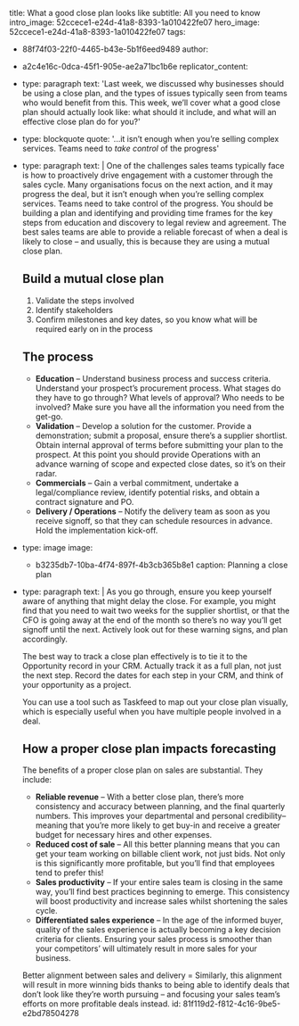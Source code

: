 title: What a good close plan looks like
subtitle: All you need to know
intro_image: 52ccece1-e24d-41a8-8393-1a010422fe07
hero_image: 52ccece1-e24d-41a8-8393-1a010422fe07
tags:
  - 88f74f03-22f0-4465-b43e-5b1f6eed9489
author:
  - a2c4e16c-0dca-45f1-905e-ae2a71bc1b6e
replicator_content:
  - 
    type: paragraph
    text: 'Last week, we discussed why businesses should be using a close plan, and the types of issues typically seen from teams who would benefit from this. This week, we’ll cover what a good close plan should actually look like: what should it include, and what will an effective close plan do for you?'
  - 
    type: blockquote
    quote: '...it isn’t enough when you’re selling complex services. Teams need to *take control* of the progress'
  - 
    type: paragraph
    text: |
      One of the challenges sales teams typically face is how to proactively drive engagement with a customer through the sales cycle. Many organisations focus on the next action, and it may progress the deal, but it isn’t enough when you’re selling complex services. Teams need to take control of the progress. You should be building a plan and identifying and providing time frames for the key steps from education and discovery to legal review and agreement. The best sales teams are able to provide a reliable forecast of when a deal is likely to close – and usually, this is because they are using a mutual close plan.
      
      ## Build a mutual close plan
      
      1. Validate the steps involved
      2. Identify stakeholders
      3. Confirm milestones and key dates, so you know what will be required early on in the process
      
      ## The process
      
      - **Education** – Understand business process and success criteria. Understand your prospect’s procurement process. What stages do they have to go through? What levels of approval? Who needs to be involved? Make sure you have all the information you need from the get-go.
      - **Validation** – Develop a solution for the customer. Provide a demonstration; submit a proposal, ensure there’s a supplier shortlist. Obtain internal approval of terms before submitting your plan to the prospect. At this point you should provide Operations with an advance warning of scope and expected close dates, so it’s on their radar.
      - **Commercials** – Gain a verbal commitment, undertake a legal/compliance review, identify potential risks, and obtain a contract signature and PO.
      - **Delivery / Operations** – Notify the delivery team as soon as you receive signoff, so that they can schedule resources in advance. Hold the implementation kick-off.
  - 
    type: image
    image:
      - b3235db7-10ba-4f74-897f-4b3cb365b8e1
    caption: Planning a close plan
  - 
    type: paragraph
    text: |
      As you go through, ensure you keep yourself aware of anything that might delay the close. For example, you might find that you need to wait two weeks for the supplier shortlist, or that the CFO is going away at the end of the month so there’s no way you’ll get signoff until the next. Actively look out for these warning signs, and plan accordingly.
      
      The best way to track a close plan effectively is to tie it to the Opportunity record in your CRM. Actually track it as a full plan, not just the next step. Record the dates for each step in your CRM, and think of your opportunity as a project.
      
      You can use a tool such as Taskfeed to map out your close plan visually, which is especially useful when you have multiple people involved in a deal.
      
      ## How a proper close plan impacts forecasting
      
      The benefits of a proper close plan on sales are substantial. They include:
      
      - **Reliable revenue** – With a better close plan, there’s more consistency and accuracy between planning, and the final quarterly numbers. This improves your departmental and personal credibility– meaning that you’re more likely to get buy-in and receive a greater budget for necessary hires and other expenses.
      - **Reduced cost of sale** – All this better planning means that you can get your team working on billable client work, not just bids. Not only is this significantly more profitable, but you’ll find that employees tend to prefer this!
      - **Sales productivity** – If your entire sales team is closing in the same way, you’ll find best practices beginning to emerge. This consistency will boost productivity and increase sales whilst shortening the sales cycle.
      - **Differentiated sales experience** – In the age of the informed buyer, quality of the sales experience is actually becoming a key decision criteria for clients. Ensuring your sales process is smoother than your competitors’ will ultimately result in more sales for your business.
      
      Better alignment between sales and delivery = Similarly, this alignment will result in more winning bids thanks to being able to identify deals that don’t look like they’re worth pursuing – and focusing your sales team’s efforts on more profitable deals instead.
id: 81f119d2-f812-4c16-9be5-e2bd78504278
